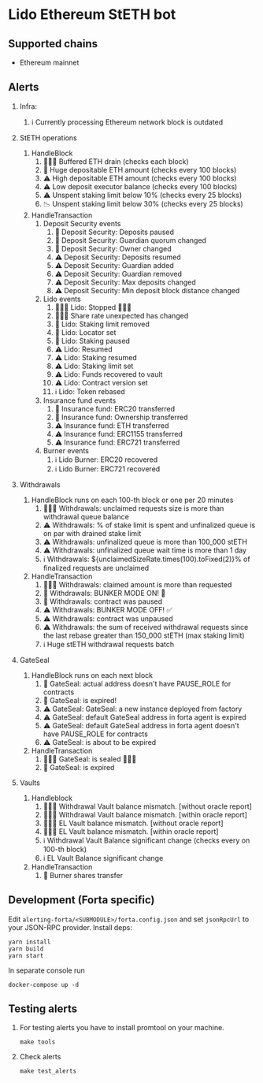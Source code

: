 # Lido Ethereum StETH bot

## Supported chains

- Ethereum mainnet

## Alerts

1. Infra:

   1. ℹ️ Currently processing Ethereum network block is outdated

2. StETH operations
   1. HandleBlock
      1. 🚨🚨🚨 Buffered ETH drain (checks each block)
      2. 🚨 Huge depositable ETH amount (checks every 100 blocks)
      3. ⚠️ High depositable ETH amount (checks every 100 blocks)
      4. ⚠️ Low deposit executor balance (checks every 100 blocks)
      5. ⚠️ Unspent staking limit below 10% (checks every 25 blocks)
      6. 📉 Unspent staking limit below 30% (checks every 25 blocks)
   2. HandleTransaction
      1. Deposit Security events
         1. 🚨 Deposit Security: Deposits paused
         2. 🚨 Deposit Security: Guardian quorum changed
         3. 🚨 Deposit Security: Owner changed
         4. ⚠️ Deposit Security: Deposits resumed
         5. ⚠️ Deposit Security: Guardian added
         6. ⚠️ Deposit Security: Guardian removed
         7. ⚠️ Deposit Security: Max deposits changed
         8. ⚠️ Deposit Security: Min deposit block distance changed
      2. Lido events
         1. 🚨🚨🚨 Lido: Stopped 🚨🚨🚨
         2. 🚨🚨🚨 Share rate unexpected has changed
         3. 🚨 Lido: Staking limit removed
         4. 🚨 Lido: Locator set
         5. 🚨 Lido: Staking paused
         6. ⚠️ Lido: Resumed
         7. ⚠️ Lido: Staking resumed
         8. ⚠️ Lido: Staking limit set
         9. ⚠️ Lido: Funds recovered to vault
         10. ⚠️ Lido: Contract version set
         11. ℹ️ Lido: Token rebased
      3. Insurance fund events
         1. 🚨 Insurance fund: ERC20 transferred
         2. 🚨 Insurance fund: Ownership transferred
         3. ⚠️ Insurance fund: ETH transferred
         4. ⚠️ Insurance fund: ERC1155 transferred
         5. ⚠️ Insurance fund: ERC721 transferred
      4. Burner events
         1. ℹ️ Lido Burner: ERC20 recovered
         2. ℹ️ Lido Burner: ERC721 recovered
3. Withdrawals
   1. HandleBlock runs on each 100-th block or one per 20 minutes
      1. 🚨🚨🚨 Withdrawals: unclaimed requests size is more than withdrawal queue balance
      2. ⚠️ Withdrawals: <limitRate>% of stake limit is spent and unfinalized queue is on par with drained stake
         limit
      3. ⚠️ Withdrawals: unfinalized queue is more than 100_000 stETH
      4. ⚠️ Withdrawals: unfinalized queue wait time is <hours> more than 1 day
      5. ℹ️ Withdrawals: ${unclaimedSizeRate.times(100).toFixed(2)}% of finalized requests are unclaimed
   2. HandleTransaction
      1. 🚨🚨🚨 Withdrawals: claimed amount is more than requested
      2. 🚨 Withdrawals: BUNKER MODE ON! 🚨
      3. 🚨 Withdrawals: contract was paused
      4. ⚠️ Withdrawals: BUNKER MODE OFF! ✅
      5. ⚠️ Withdrawals: contract was unpaused
      6. ⚠️ Withdrawals: the sum of received withdrawal requests since the last rebase greater than 150_000 stETH (max
         staking limit)
      7. ℹ️ Huge stETH withdrawal requests batch
4. GateSeal
   1. HandleBlock runs on each next block
      1. 🚨 GateSeal: actual address doesn't have PAUSE_ROLE for contracts
      2. 🚨 GateSeal: is expired!
      3. ⚠️ GateSeal: GateSeal: a new instance deployed from factory
      4. ⚠️ GateSeal: default GateSeal address in forta agent is expired
      5. ⚠️️ GateSeal: default GateSeal address in forta agent doesn't have PAUSE_ROLE for contracts
      6. ⚠️ GateSeal: is about to be expired
   2. HandleTransaction
      1. 🚨🚨🚨 GateSeal: is sealed 🚨🚨🚨
      2. 🚨 GateSeal: is expired
5. Vaults
   1. Handleblock
      1. 🚨🚨🚨 Withdrawal Vault balance mismatch. [without oracle report]
      2. 🚨🚨🚨 Withdrawal Vault balance mismatch. [within oracle report]
      3. 🚨🚨🚨 EL Vault balance mismatch. [without oracle report]
      4. 🚨🚨🚨 EL Vault balance mismatch. [within oracle report]
      5. ℹ️ Withdrawal Vault Balance significant change (checks every on 100-th block)
      6. ℹ️ EL Vault Balance significant change
   2. HandleTransaction
      1. 🚨 Burner shares transfer

## Development (Forta specific)

Edit `alerting-forta/<SUBMODULE>/forta.config.json` and set `jsonRpcUrl` to your JSON-RPC provider. Install deps:

```
yarn install
yarn build
yarn start
```

In separate console run

```
docker-compose up -d
```

## Testing alerts

1. For testing alerts you have to install promtool on your machine.
   ```
   make tools
   ```
2. Check alerts
   ```
   make test_alerts
   ```
